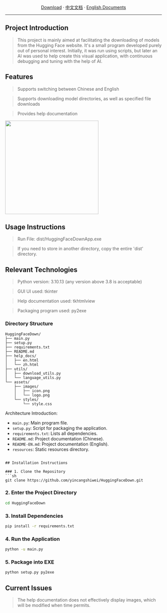 <p align="center">
  <a href="https://github.com/yincangshiwei/HuggingFaceDown/releases">Download</a>
  ·
  <a href="https://github.com/yincangshiwei/HuggingFaceDown/blob/master/README.md">中文文档</a>
  ·
  <a href="https://github.com/yincangshiwei/HuggingFaceDown/blob/master/README-EN.md">English Documents</a>
</p>

- - -
## Project Introduction

> This project is mainly aimed at facilitating the downloading of models from the Hugging Face website. It's a small program developed purely out of personal interest. Initially, it was run using scripts, but later an AI was used to help create this visual application, with continuous debugging and tuning with the help of AI.

## Features

> Supports switching between Chinese and English

> Supports downloading model directories, as well as specified file downloads

> Provides help documentation

<img src="https://github.com/user-attachments/assets/f926b45a-8e7e-4e3a-b5a7-c17519e5925f" width="300" height="300">


## Usage Instructions

> Run File: dist/HuggingFaceDownApp.exe

> If you need to store in another directory, copy the entire 'dist' directory.

## Relevant Technologies

> Python version: 3.10.13 (any version above 3.8 is acceptable)

> GUI UI used: tkinter

> Help documentation used: tkhtmlview

> Packaging program used: py2exe

### Directory Structure

```
HuggingFaceDown/
├── main.py
├── setup.py
├── requirements.txt
├── README.md
├── help_docs/
│   ├── en.html
│   └── zh.html
├── utils/
│   ├── download_utils.py
│   └── language_utils.py
└── assets/
    ├── images/
    │   ├── icon.png
    │   └── logo.png
    └── styles/
        └── style.css
```

Architecture Introduction:

- `main.py`: Main program file.
- `setup.py`: Script for packaging the application.
- `requirements.txt`: Lists all dependencies.
- `README.md`: Project documentation (Chinese).
- `README-EN.md`: Project documentation (English).
- `resources`: Static resources directory.

```

## Installation Instructions

### 1. Clone the Repository
```sh
git clone https://github.com/yincangshiwei/HuggingFaceDown.git
```

### 2. Enter the Project Directory
```sh
cd HuggingFaceDown
```

### 3. Install Dependencies
```sh
pip install -r requirements.txt
```

### 4. Run the Application
```sh
python -u main.py
```

### 5. Package into EXE
```sh
python setup.py py2exe
```

## Current Issues

> The help documentation does not effectively display images, which will be modified when time permits.
